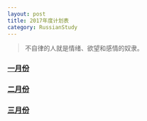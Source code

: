 ```yaml
---
layout: post
title: 2017年度计划表
category: RussianStudy
---
```


>不自律的人就是情绪、欲望和感情的奴隶。

<script language="javascript" type="text/javascript"> 
    function isHidden(oDiv){
      var vDiv = document.getElementById(oDiv);
      vDiv.style.display = (vDiv.style.display == 'none')?'block':'none';
    }
</script> 

<h3><a href="#" onClick="isHidden('jan')">一月份</a></h3>

<div id='jan'  style="display:none" >
<ul>
<li>朋友圈文章发表四次</li>
<li>投稿安全圈英文翻译四次</li>
<li>学会俄语简单对话</li>
<li>读完《自私的基因》</li>
<li>锻炼20次</li>
</ul>
</div>

<h3><a href="#" onClick="isHidden('feb')">二月份</a><h3>
<div id='feb'  style="display:none" >
<ul>
<li>朋友圈文章发表两次</li>
<li>投稿安全圈英文翻译两次</li>
<li>伊尔库茨克四日游</li>
<li>和老友小聚一次</li>
<li>读一本书</li>
<li>锻炼15次</li>
</ul>
</div>

<h3><a href="#" onClick="isHidden('mar')">三月份</a><h3>
<div id='mar'  style="display:none" >
<ul>
<li>朋友圈文章发表四次</li>
<li>投稿安全圈英文翻译四次</li>
<li>读一本书</li>
<li>锻炼20次</li>
</ul>
</div>
